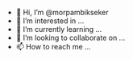 - 👋 Hi, I’m @morpambikseker
- 👀 I’m interested in ...
- 🌱 I’m currently learning ...
- 💞️ I’m looking to collaborate on ...
- 📫 How to reach me ...

<!---
morpambikseker/morpambikseker is a ✨ special ✨ repository because its `README.md` (this file) appears on your GitHub profile.
You can click the Preview link to take a look at your changes.
--->
